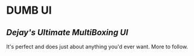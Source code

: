 # DUMB UI

## *Dejay's Ultimate MultiBoxing UI*

It's perfect and does just about anything you'd ever want. More to follow.
